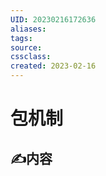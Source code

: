 ```yaml
---
UID: 20230216172636 
aliases: 
tags: 
source: 
cssclass: 
created: 2023-02-16
---
```


# 包机制

## ✍内容


